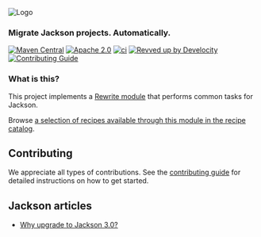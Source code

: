 ![Logo](https://github.com/openrewrite/rewrite/raw/main/doc/logo-oss.png)
### Migrate Jackson projects. Automatically.

[![Maven Central](https://img.shields.io/maven-central/v/org.openrewrite.recipe/rewrite-jackson.svg)](https://mvnrepository.com/artifact/org.openrewrite.recipe/rewrite-jackson)
[![Apache 2.0](https://img.shields.io/github/license/openrewrite/rewrite-jackson.svg)](https://www.apache.org/licenses/LICENSE-2.0)
[![ci](https://github.com/openrewrite/rewrite-jackson/actions/workflows/ci.yml/badge.svg)](https://github.com/openrewrite/rewrite-jackson/actions/workflows/ci.yml)
[![Revved up by Develocity](https://img.shields.io/badge/Revved%20up%20by-Develocity-06A0CE?logo=Gradle&labelColor=02303A)](https://ge.openrewrite.org/scans)
[![Contributing Guide](https://img.shields.io/badge/Contributing-Guide-informational)](https://github.com/openrewrite/.github/blob/main/CONTRIBUTING.md)

### What is this?

This project implements a [Rewrite module](https://github.com/openrewrite/rewrite) that performs common tasks for Jackson.

Browse [a selection of recipes available through this module in the recipe catalog](https://docs.openrewrite.org/recipes/java/jackson).

## Contributing

We appreciate all types of contributions. See the [contributing guide](https://github.com/openrewrite/.github/blob/main/CONTRIBUTING.md) for detailed instructions on how to get started.

## Jackson articles
- [Why upgrade to Jackson 3.0?](https://cowtowncoder.medium.com/why-upgrade-to-jackson-3-0-94c30e797bf2)


